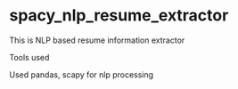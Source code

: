 # spacy_nlp_resume_extractor
This is NLP based resume information extractor 


Tools used

Used pandas, scapy for nlp processing

